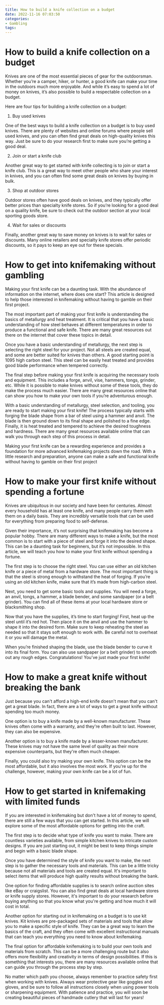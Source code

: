 ```yaml
---
title: How to build a knife collection on a budget 
date: 2022-11-16 07:03:50
categories:
- Gambling
tags:
---
```



#  How to build a knife collection on a budget 

Knives are one of the most essential pieces of gear for the outdoorsman. Whether you’re a camper, hiker, or hunter, a good knife can make your time in the outdoors much more enjoyable. And while it’s easy to spend a lot of money on knives, it’s also possible to build a respectable collection on a budget.

Here are four tips for building a knife collection on a budget:

1. Buy used knives

One of the best ways to build a knife collection on a budget is to buy used knives. There are plenty of websites and online forums where people sell used knives, and you can often find great deals on high-quality knives this way. Just be sure to do your research first to make sure you’re getting a good deal.

2. Join or start a knife club

Another great way to get started with knife collecting is to join or start a knife club. This is a great way to meet other people who share your interest in knives, and you can often find some great deals on knives by buying in bulk.

3. Shop at outdoor stores

Outdoor stores often have good deals on knives, and they typically offer better prices than specialty knife stores. So if you’re looking for a good deal on a quality knife, be sure to check out the outdoor section at your local sporting goods store.

4. Wait for sales or discounts

Finally, another great way to save money on knives is to wait for sales or discounts. Many online retailers and specialty knife stores offer periodic discounts, so it pays to keep an eye out for these specials.

#  How to get into knifemaking without gambling 

Making your first knife can be a daunting task. With the abundance of information on the internet, where does one start? This article is designed to help those interested in knifemaking without having to gamble on their first project.

The most important part of making your first knife is understanding the basics of metallurgy and heat treatment. It is critical that you have a basic understanding of how steel behaves at different temperatures in order to produce a functional and safe knife. There are many great resources out there on the internet that cover these topics in detail. 

Once you have a basic understanding of metallurgy, the next step is selecting the right steel for your project. Not all steels are created equal, and some are better suited for knives than others. A good starting point is 1095 high carbon steel. This steel can be easily heat treated and provides good blade performance when tempered correctly. 

The final step before making your first knife is acquiring the necessary tools and equipment. This includes a forge, anvil, vise, hammers, tongs, grinder, etc. While it is possible to make knives without some of these tools, they do make the process much easier. There are many great resources online that can show you how to make your own tools if you’re adventurous enough. 

With a basic understanding of metallurgy, steel selection, and tooling, you are ready to start making your first knife! The process typically starts with forging the blade shape from a bar of steel using a hammer and anvil. The blade is then ground down to its final shape and polished to a fine edge. Finally, it is heat treated and tempered to achieve the desired toughness and hardness. There are many great resources available online that can walk you through each step of this process in detail. 

Making your first knife can be a rewarding experience and provides a foundation for more advanced knifemaking projects down the road. With a little research and preparation, anyone can make a safe and functional knife without having to gamble on their first project

#  How to make your first knife without spending a fortune 

Knives are ubiquitous in our society and have been for centuries. Almost every household has at least one knife, and many people carry them with them on a daily basis. They are incredibly versatile tools that can be used for everything from preparing food to self-defense. 

Given their importance, it’s not surprising that knifemaking has become a popular hobby. There are many different ways to make a knife, but the most common is to start with a piece of steel and forge it into the desired shape. This can be a daunting task for beginners, but it’s not impossible. In this article, we will teach you how to make your first knife without spending a fortune.

The first step is to choose the right steel. You can use either an old kitchen knife or a piece of metal from a hardware store. The most important thing is that the steel is strong enough to withstand the heat of forging. If you’re using an old kitchen knife, make sure that it’s made from high-carbon steel.

Next, you need to get some basic tools and supplies. You will need a forge, an anvil, tongs, a hammer, a blade bender, and some sandpaper (or a belt grinder). You can find all of these items at your local hardware store or blacksmithing shop.

Now that you have the supplies, it’s time to start forging! First, heat up the steel until it’s red hot. Then place it on the anvil and use the hammer to shape it into the desired form. Make sure to keep reheating the steel as needed so that it stays soft enough to work with. Be careful not to overheat it or you will damage the metal.

When you’re finished shaping the blade, use the blade bender to curve it into its final form. You can also use sandpaper (or a belt grinder) to smooth out any rough edges. Congratulations! You’ve just made your first knife!

#  How to make a great knife without breaking the bank 
Just because you can't afford a high-end knife doesn't mean that you can't get a great blade. In fact, there are a lot of ways to get a great knife without spending too much money. 

One option is to buy a knife made by a well-known manufacturer. These knives often come with a warranty, and they're often built to last. However, they can also be expensive. 

Another option is to buy a knife made by a lesser-known manufacturer. These knives may not have the same level of quality as their more expensive counterparts, but they're often much cheaper. 

Finally, you could also try making your own knife. This option can be the most affordable, but it also involves the most work. If you're up for the challenge, however, making your own knife can be a lot of fun.

#  How to get started in knifemaking with limited funds

If you are interested in knifemaking but don't have a lot of money to spend, there are still a few ways that you can get started. In this article, we will explore some of the most affordable options for getting into the craft.

The first step is to decide what type of knife you want to make. There are countless varieties available, from simple kitchen knives to intricate custom designs. If you are just starting out, it might be best to keep things simple and begin with a basic blade shape.

Once you have determined the style of knife you want to make, the next step is to gather the necessary tools and materials. This can be a little tricky because not all materials and tools are created equal. It's important to select items that will produce high quality results without breaking the bank.

One option for finding affordable supplies is to search online auction sites like eBay or craigslist. You can also find great deals at local hardware stores or knife supply stores. However, it's important to do your research before buying anything so that you know what you're getting and how much it will cost in total.

Another option for starting out in knifemaking on a budget is to use kit knives. Kit knives are pre-packaged sets of materials and tools that allow you to make a specific style of knife. They can be a great way to learn the basics of the craft, and they often come with excellent instructional manuals that can teach you everything you need to know about knifemaking.

The final option for affordable knifemaking is to build your own tools and materials from scratch. This can be a more challenging route but it also offers more flexibility and creativity in terms of design possibilities. If this is something that interests you, there are many resources available online that can guide you through the process step by step.

No matter which path you choose, always remember to practice safety first when working with knives. Always wear protective gear like goggles and gloves, and be sure to follow all instructions closely when using power tools or sharpening equipment. With patience and practice, you will soon be creating beautiful pieces of handmade cutlery that will last for years!